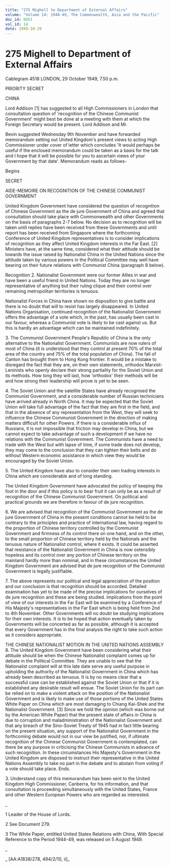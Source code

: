 ```yaml
---
title: "275 Mighell to Department of External Affairs"
volume: "Volume 14: 1948-49, The Commonwealth, Asia and the Pacific"
doc_id: 6051
vol_id: 14
date: 1949-10-29
---
```


# 275 Mighell to Department of External Affairs

Cablegram 4518 LONDON, 29 October 1949, 7.50 p.m.

PRIORITY SECRET

CHINA

Lord Addison [1] has suggested to all High Commissioners in London that consultation question of 'recognition of the Chinese Communist Government' might best be done at a meeting with them at which the Foreign Secretary would be present. Lord Addison and Mr.

Bevin suggested Wednesday 9th November and have forwarded memorandum setting out United Kingdom's present views to acting High Commissioner under cover of letter which concludes 'It would perhaps be useful if the enclosed memorandum could be taken as a basis for the talk and I hope that it will be possible for you to ascertain views of your Government by that date'. Memorandum reads as follows-

Begins

SECRET

AIDE-MEMOIRE ON RECOGNITION OF THE CHINESE COMMUNIST GOVERNMENT

United Kingdom Government have considered the question of recognition of Chinese Government as the de jure Government of China and agreed that consultation should take place with Commonwealth and other Governments on the basis of paragraphs 2-7 below. No decision as to recognition will be taken until replies have been received from these Governments and until report has been received from Singapore where the forthcoming Conference of United Kingdom representatives is to consider implications of recognition as they affect United Kingdom interests in the Far East. [2] Ministers have, at the same time, considered what their attitude should be towards the issue raised by Nationalist China in the United Nations since the attitude taken by various powers in the Political Committee may well have bearing on their future relations with Communist China (paragraph 8 below).

Recognition 2. Nationalist Government were our former Allies in war and have been a useful friend in United Nations. Today they are no longer representative of anything but their ruling clique and their control over remaining metropolitan territories is tenuous.

Nationalist Forces in China have shown no disposition to give battle and there is no doubt that will to resist has largely disappeared. In United Nations Organisation, continued recognition of the Nationalist Government offers the advantage of a vote which, in the past, has usually been cast in our favour, whereas a Communist vote is likely to be cast against us. But this is hardly an advantage which can be maintained indefinitely.

3\. The Communist Government People's Republic of China is the only alternative to the Nationalist Government. Communists are now rulers of most of China (it is understood that they control at present 70% of the total area of the country and 75% of the total population of China). The fall of Canton has brought them to Hong Kong frontier. It would be a mistake to disregard the fact that they are, on their own statements, orthodox Marxist-Leninists who openly declare their strong partiality for the Soviet Union and its methods. How long they will last, how 'orthodox' their methods will be and how strong their leadership will prove is yet to be seen.

4\. The Soviet Union and the satellite States have already recognised the Communist Government, and a considerable number of Russian technicians have arrived already in North China. It may be expected that the Soviet Union will take full advantage of the fact that they are first in the field, and that in the absence of any representation from the West, they will seek to influence the Chinese Communist Government in the direction of making matters difficult for other Powers. If there is a considerable influx of Russians, it is not impossible that friction may develop in China, but we cannot expect to take advantage of such a development if we have no relations with the Communist Government. The Communists have a need to trade with the West but with lapse of time, if some trade does not develop, they may come to the conclusion that they can tighten their belts and do without Western economic assistance in which view they would be encouraged by the Soviet Union.

5\. The United Kingdom have also to consider their own trading interests in China which are considerable and of long standing.

The United Kingdom Government have advocated the policy of keeping the foot in the door and if this policy is to bear fruit it can only be as a result of recognition of the Chinese Communist Government. On political and practical grounds we are therefore in favour of de jure recognition.

6\. We are advised that recognition of the Communist Government as the de jure Government of China in the present conditions cannot be held to be contrary to the principles and practice of international law, having regard to the proportion of Chinese territory controlled by the Communist Government and firmness of its control there on one hand, and on the other, to the small proportion of Chinese territory held by the Nationals and the tenuous nature of Nationalist control, where it exists. It could be asserted that resistance of the Nationalist Government in China is now ostensibly hopeless and its control over any portion of Chinese territory on the mainland hardly more than nominal, and in these circumstances the United Kingdom Government are advised that de jure recognition of the Communist Government is legally justifiable.

7\. The above represents our political and legal appreciation of the position and our conclusion is that recognition should be accorded. Detailed examination has yet to be made of the precise implications for ourselves of de jure recognition and these are being studied. Implications from the point of view of our interests in the Far East will be examined by a Conference of His Majesty's representatives in the Far East which is being held from 2nd to 4th November. Other Governments will no doubt be studying implications for their own interests. It is to be hoped that action eventually taken by Governments will be concerted as far as possible, although it is accepted that every Government has in the final analysis the right to take such action as it considers appropriate.

THE CHINESE NATIONALIST MOTION IN THE UNITED NATIONS ASSEMBLY 8. The United Kingdom Government have been considering what their attitude should be when the Chinese Nationalist complaint comes up for debate in the Political Committee. They are unable to see that the Nationalist complaint will at this late date serve any useful purpose in upholding the authority of the Nationalist Government in China which has already been described as tenuous. It is by no means clear that a successful case can be established against the Soviet Union or that if it is established any desirable result will ensue. The Soviet Union for its part can be relied on to make a violent attack on the position of the Nationalist Government and is likely to make use of those portions of the United States White Paper on China which are most damaging to Chiang Kai-Shek and the Nationalist Government. [3] Since we hold the opinion (which was borne out by the American White Paper) that the present state of affairs in China is due to corruption and maladministration of the Nationalist Government and that any breach of the Sino-Soviet Treaty of 1945 had in fact little bearing on the present situation, any support of the Nationalist Government in the forthcoming debate would not in our view be justified, nor, if ultimate recognition of the Chinese Communist Government is contemplated, can there be any purpose in criticising the Chinese Communists in advance of such recognition. In these circumstances His Majesty's Government in the United Kingdom are disposed to instruct their representative in the United Nations Assembly to take no part in the debate and to abstain from voting if a vote should take place. Ends.

3\. Understand copy of this memorandum has been sent to the United Kingdom High Commissioner, Canberra, for his information, and that consultation is proceeding simultaneously with the United States, France and other Western European Powers who are regarded as interested.

_

1 Leader of the House of Lords.

2 See Document 279.

3 The White Paper, entitled United States Relations with China, With Special Reference to the Period 1944-49, was released on 5 August 1949.

_

_ [AA:A1838/278, 494/2/10, ii]_
